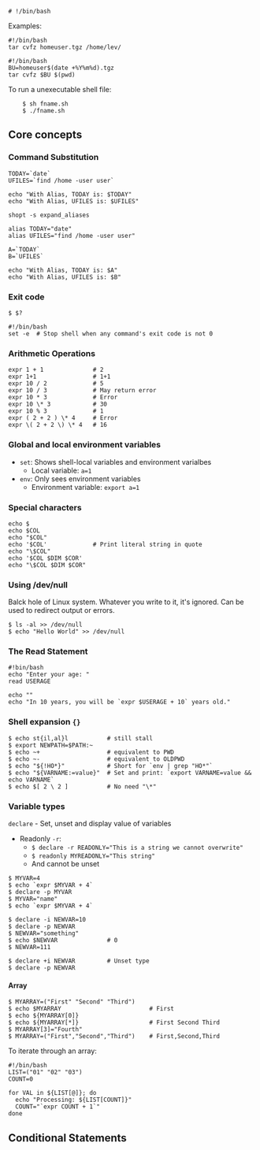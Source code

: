 ``` shell
# !/bin/bash
```

Examples:
```
#!/bin/bash
tar cvfz homeuser.tgz /home/lev/

#!/bin/bash
BU=homeuser$(date +%Y%m%d).tgz
tar cvfz $BU $(pwd)
```

To run a unexecutable shell file:
```
    $ sh fname.sh
    $ ./fname.sh
```

## Core concepts

### Command Substitution
```
TODAY=`date`
UFILES=`find /home -user user`

echo "With Alias, TODAY is: $TODAY"
echo "With Alias, UFILES is: $UFILES"
```

```
shopt -s expand_aliases

alias TODAY="date"
alias UFILES="find /home -user user"

A=`TODAY`
B=`UFILES`

echo "With Alias, TODAY is: $A"
echo "With Alias, UFILES is: $B"
```

### Exit code
```
$ $?
```

```
#!/bin/bash
set -e  # Stop shell when any command's exit code is not 0
```

### Arithmetic Operations
```
expr 1 + 1              # 2
expr 1+1                # 1+1
expr 10 / 2             # 5
expr 10 / 3             # May return error
expr 10 * 3             # Error
expr 10 \* 3            # 30
expr 10 % 3             # 1
expr ( 2 + 2 ) \* 4     # Error
expr \( 2 + 2 \) \* 4   # 16
```

### Global and local environment variables
- `set`: Shows shell-local variables and environment varialbes
    - Local variable: `a=1`
- `env`: Only sees environment variables
    - Environment variable: `export a=1`

### Special characters
```
echo $
echo $COL
echo "$COL"
echo '$COL'             # Print literal string in quote
echo "\$COL"
echo '$COL $DIM $COR'
echo "\$COL $DIM $COR"
```

### Using /dev/null
Balck hole of Linux system. Whatever you write to it, it's ignored.
Can be used to redirect output or errors.
```
$ ls -al >> /dev/null
$ echo "Hello World" >> /dev/null
```

### The Read Statement
```
#!bin/bash
echo "Enter your age: "
read USERAGE

echo ""
echo "In 10 years, you will be `expr $USERAGE + 10` years old."
```

### Shell expansion `{}`
```
$ echo st{il,al}l           # still stall
$ export NEWPATH=$PATH:~
$ echo ~+                   # equivalent to PWD
$ echo ~-                   # equivalent to OLDPWD
$ echo "${!HO*}"            # Short for `env | grep "HO*"`
$ echo "${VARNAME:=value}"  # Set and print: `export VARNAME=value && echo VARNAME`
$ echo $[ 2 \ 2 ]           # No need "\*"
```

### Variable types
`declare` - Set, unset and display value of variables
- Readonly `-r`:
    - `$ declare -r READONLY="This is a string we cannot overwrite"`
    - `$ readonly MYREADONLY="This string"`
    - And cannot be unset

```
$ MYVAR=4
$ echo `expr $MYVAR + 4`
$ declare -p MYVAR
$ MYVAR="name"
$ echo `expr $MYVAR + 4`

$ declare -i NEWVAR=10
$ declare -p NEWVAR
$ NEWVAR="something"
$ echo $NEWVAR              # 0
$ NEWVAR=111

$ declare +i NEWVAR         # Unset type
$ declare -p NEWVAR
```

#### Array
```
$ MYARRAY=("First" "Second" "Third")
$ echo $MYARRAY                         # First
$ echo ${MYARRAY[0]}
$ echo ${MYARRAY[*]}                    # First Second Third
$ MYARRAY[3]="Fourth"
$ MYARRAY=("First","Second","Third")    # First,Second,Third
```

To iterate through an array:
```
#!/bin/bash
LIST=("01" "02" "03")
COUNT=0

for VAL in ${LIST[@]}; do
  echo "Processing: ${LIST[COUNT]}"
  COUNT="`expr COUNT + 1`"
done
```

## Conditional Statements
